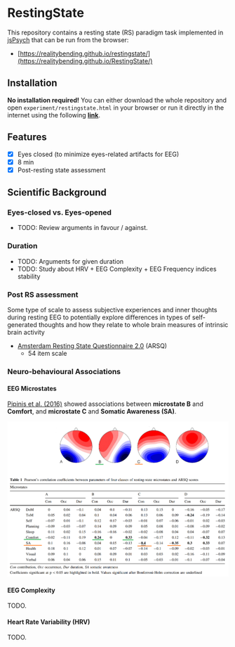 # RestingState

This repository contains a resting state (RS) paradigm task implemented in [jsPsych]() that can be run from the browser:

- [https://realitybending.github.io/restingstate/](https://realitybending.github.io/RestingState/)

## Installation

**No installation required!** You can either download the whole repository and open `experiment/restingstate.html` in your browser or run it directly in the internet using the following [**link**](https://realitybending.github.io/restingstate/).

## Features

- [x] Eyes closed (to minimize eyes-related artifacts for EEG)
- [x] 8 min
- [x] Post-resting state assessment

## Scientific Background

### Eyes-closed vs. Eyes-opened

- TODO: Review arguments in favour / against.


### Duration

- TODO: Arguments for given duration
- TODO: Study about HRV + EEG Complexity + EEG Frequency indices stability

### Post RS assessment

Some type of scale to assess subjective experiences and inner thoughts during resting EEG to potentially explore differences in types of self-generated thoughts and how they relate to whole brain measures of intrinsic brain activity

- [Amsterdam Resting State Questionnaire 2.0](https://doi.org/10.1016/j.heliyon.2019.e02533) (ARSQ)
  - 54 item scale

### Neuro-behavioural Associations

#### EEG Microstates

[Pipinis et al. (2016)](https://link.springer.com/article/10.1007/s10548-016-0522-2) showed associations between **microstate B** and **Comfort**, and **microstate C** and **Somatic Awareness (SA)**.

![](figures/Pipinis2016.png)

#### EEG Complexity

TODO.

#### Heart Rate Variability (HRV)

TODO.


